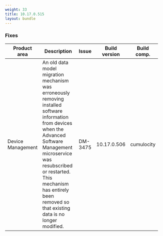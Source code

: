 ```yaml
---
weight: 33
title: 10.17.0.515
layout: bundle
---
```


<!--10.17.0.504 - 10.17.0.515-->


### Fixes

<table>
<colgroup>
<col style="width: 15%;">
<col style="width:50%;">
<col style="width: 10%;">
<col style="width: 12%;">
<col style="width: 13%;">
</colgroup>
<thead><tr>
<th>
Product area</th>
<th>
Description</th>
<th>
Issue</th>
<th>
Build version</th>
<th>Build comp.</th>
</tr>
</thead><tbody>

<tr>
<td>Device Management</td>
<td>An old data model migration mechanism was erroneously removing installed software information from devices when the Advanced Software Management microservice was resubscribed or restarted. This mechanism has entirely been removed so that existing data is no longer modified.</td>
<td>DM-3475</td>
<td>10.17.0.506</td>
<td>cumulocity</td>
</tr>

</tbody></table>
